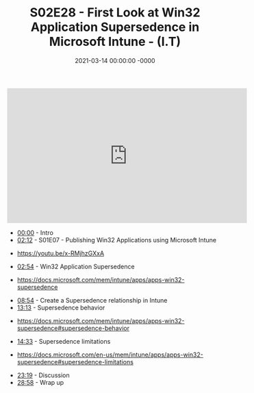 ﻿---
layout: post
title: "S02E28 - First Look at Win32 Application Supersedence in Microsoft Intune - (I.T)"
date: 2021-03-14 00:00:00 -0000
categories:
---

<iframe loading="lazy" width="560" height="315" src="https://www.youtube.com/embed/M67kERi1i24" title="YouTube video player" frameborder="0" allow="accelerometer; autoplay; clipboard-write; encrypted-media; gyroscope; picture-in-picture" allowfullscreen></iframe>

 * [00:00](https://www.youtube.com/watch?v=M67kERi1i24&t=0s) - Intro
 * [02:12](https://www.youtube.com/watch?v=M67kERi1i24&t=132s) - S01E07 - Publishing Win32 Applications using Microsoft Intune
- https://youtu.be/x-RMjhzGXxA
 * [02:54](https://www.youtube.com/watch?v=M67kERi1i24&t=174s) - Win32 Application Supersedence
- https://docs.microsoft.com/mem/intune/apps/apps-win32-supersedence
 * [08:54](https://www.youtube.com/watch?v=M67kERi1i24&t=534s) - Create a Supersedence relationship in Intune
 * [13:13](https://www.youtube.com/watch?v=M67kERi1i24&t=793s) - Supersedence behavior
-  https://docs.microsoft.com/mem/intune/apps/apps-win32-supersedence#supersedence-behavior
 * [14:33](https://www.youtube.com/watch?v=M67kERi1i24&t=873s) - Supersedence limitations
-  https://docs.microsoft.com/en-us/mem/intune/apps/apps-win32-supersedence#supersedence-limitations
 * [23:19](https://www.youtube.com/watch?v=M67kERi1i24&t=1399s) - Discussion
 * [28:58](https://www.youtube.com/watch?v=M67kERi1i24&t=1738s) - Wrap up

